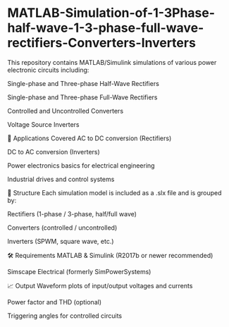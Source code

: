 # MATLAB-Simulation-of-1-3Phase-half-wave-1-3-phase-full-wave-rectifiers-Converters-Inverters
This repository contains MATLAB/Simulink simulations of various power electronic circuits including:

Single-phase and Three-phase Half-Wave Rectifiers

Single-phase and Three-phase Full-Wave Rectifiers

Controlled and Uncontrolled Converters

Voltage Source Inverters

🔋 Applications Covered
AC to DC conversion (Rectifiers)

DC to AC conversion (Inverters)

Power electronics basics for electrical engineering

Industrial drives and control systems

📂 Structure
Each simulation model is included as a .slx file and is grouped by:

Rectifiers (1-phase / 3-phase, half/full wave)

Converters (controlled / uncontrolled)

Inverters (SPWM, square wave, etc.)

🛠 Requirements
MATLAB & Simulink (R2017b or newer recommended)

Simscape Electrical (formerly SimPowerSystems)

📈 Output
Waveform plots of input/output voltages and currents

Power factor and THD (optional)

Triggering angles for controlled circuits
